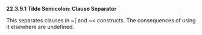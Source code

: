 **22.3.9.1 Tilde Semicolon: Clause Separator** 

This separates clauses in ~[ and ~\< constructs. The consequences of using it elsewhere are undefined. 

